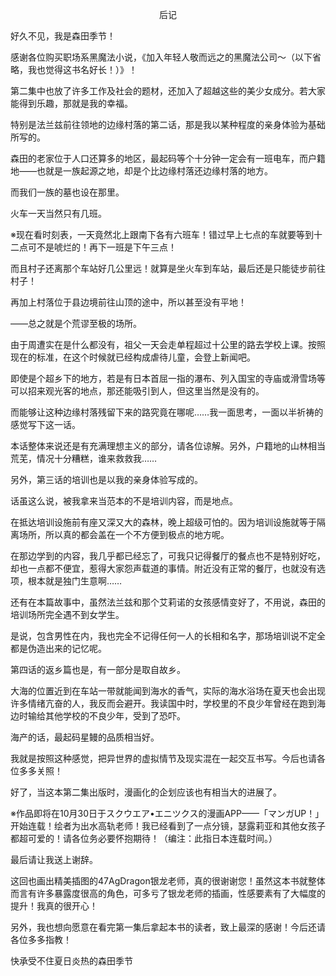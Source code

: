 <p align="center">后记</p>

好久不见，我是森田季节！

感谢各位购买职场系黑魔法小说，《加入年轻人敬而远之的黑魔法公司～（以下省略，我也觉得这书名好长！）》！

第二集中也放了许多工作及社会的题材，还加入了超越这些的美少女成分。若大家能得到乐趣，那就是我的幸福。

特别是法兰兹前往领地的边缘村落的第二话，那是我以某种程度的亲身体验为基础所写的。

森田的老家位于人口还算多的地区，最起码等个十分钟一定会有一班电车，而户籍地——也就是一族起源之地，却是个比边缘村落还边缘村落的地方。

而我们一族的墓也设在那里。

火车一天当然只有几班。

※现在看时刻表，一天竟然北上跟南下各有六班车！错过早上七点的车就要等到十二点可不是唬烂的！再下一班是下午三点！

而且村子还离那个车站好几公里远！就算是坐火车到车站，最后还是只能徒步前往村子！

再加上村落位于县边境前往山顶的途中，所以甚至没有平地！

——总之就是个荒谬至极的场所。

由于周遭实在是什么都没有，祖父一天会走单程超过十公里的路去学校上课。按照现在的标准，在这个时候就已经构成虐待儿童，会登上新闻吧。

即使是个超乡下的地方，若是有日本首屈一指的瀑布、列入国宝的寺庙或滑雪场等可以招来观光客的地点，那还能吸引到人，但这里当然是没有的。

而能够让这种边缘村落残留下来的路究竟在哪呢……我一面思考，一面以半祈祷的感觉写下这一话。

本话整体来说还是有充满理想主义的部分，请各位谅解。另外，户籍地的山林相当荒芜，情况十分糟糕，谁来救救我……

另外，第三话的培训也是以我的亲身体验写成的。

话虽这么说，被我拿来当范本的不是培训内容，而是地点。

在抵达培训设施前有座又深又大的森林，晚上超级可怕的。因为培训设施就等于隔离场所，所以真的都会盖在一个不方便到极点的地方呢。

在那边学到的内容，我几乎都已经忘了，可我只记得餐厅的餐点也不是特别好吃，却也一点都不便宜，惹得大家怨声载道的事情。附近没有正常的餐厅，也就没有选项，根本就是独门生意啊……

还有在本篇故事中，虽然法兰兹和那个艾莉诺的女孩感情变好了，不用说，森田的培训场所完全遇不到女学生。

是说，包含男性在内，我也完全不记得任何一人的长相和名字，那场培训说不定全都是伪造出来的记忆呢。

第四话的返乡篇也是，有一部分是取自故乡。

大海的位置近到在车站一带就能闻到海水的香气，实际的海水浴场在夏天也会出现许多情绪亢奋的人，我反而会避开。我读国中时，学校里的不良少年曾经在跑到海边时输给其他学校的不良少年，受到了恐吓。

海产的话，最起码星鳗的品质相当好。

我就是按照这种感觉，把异世界的虚拟情节及现实混在一起交互书写。今后也请各位多多关照！

好了，当这本第二集出版时，漫画化的企划应该也有相当大的进展了。

※作品即将在10月30日于スクウエア•エニツクス的漫画APP——「マンガUP！」开始连载！绘者为出水高轨老师！我已经看到了一点分镜，瑟露莉亚和其他女孩子都超可爱的！请各位务必要怀抱期待！（编注：此指日本连载时间。）

最后请让我送上谢辞。

这回也画出精美插图的47AgDragon银龙老师，真的很谢谢您！虽然这本书就整体而言有许多暴露度很高的角色，可多亏了银龙老师的插画，性感要素有了大幅度的提升！我真的很开心！

另外，我也想向愿意在看完第一集后拿起本书的读者，致上最深的感谢！今后还请各位多多指教！

快承受不住夏日炎热的森田季节

